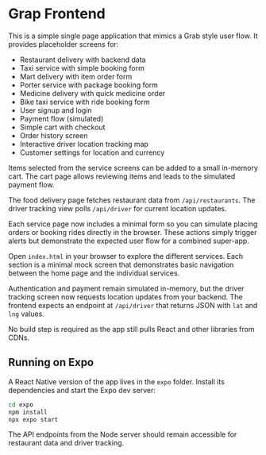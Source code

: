 # Grap Frontend

This is a simple single page application that mimics a Grab style user flow. It
provides placeholder screens for:

- Restaurant delivery with backend data
- Taxi service with simple booking form
- Mart delivery with item order form
- Porter service with package booking form
- Medicine delivery with quick medicine order
- Bike taxi service with ride booking form
- User signup and login
- Payment flow (simulated)
- Simple cart with checkout
- Order history screen
- Interactive driver location tracking map
- Customer settings for location and currency

Items selected from the service screens can be added to a small in-memory cart.
The cart page allows reviewing items and leads to the simulated payment flow.

The food delivery page fetches restaurant data from `/api/restaurants`. The
driver tracking view polls `/api/driver` for current location updates.

Each service page now includes a minimal form so you can simulate placing
orders or booking rides directly in the browser. These actions simply trigger
alerts but demonstrate the expected user flow for a combined super-app.

Open `index.html` in your browser to explore the different services. Each
section is a minimal mock screen that demonstrates basic navigation between the
home page and the individual services.

Authentication and payment remain simulated in-memory, but the driver tracking
screen now requests location updates from your backend. The frontend expects an
endpoint at `/api/driver` that returns JSON with `lat` and `lng` values.

No build step is required as the app still pulls React and other libraries from
CDNs.

## Running on Expo

A React Native version of the app lives in the `expo` folder. Install its dependencies and start the Expo dev server:

```bash
cd expo
npm install
npx expo start
```

The API endpoints from the Node server should remain accessible for restaurant data and driver tracking.
